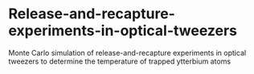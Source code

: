 # Release-and-recapture-experiments-in-optical-tweezers
Monte Carlo simulation of release-and-recapture experiments in optical tweezers to determine the temperature of trapped ytterbium atoms
